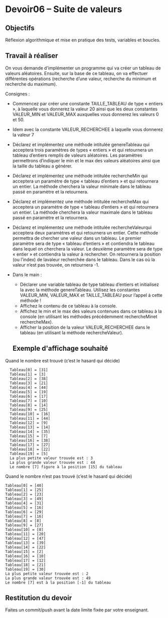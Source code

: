 # Devoir06 – Suite de valeurs
## Objectifs
Réflexion algorithmique et mise en pratique des tests, variables et boucles.
## Travail à réaliser

On vous demande d’implémenter un programme qui va créer un tableau de valeurs aléatoires. Ensuite, sur la base de ce tableau, on va effectuer différentes opérations (recherche d’une valeur, recherche du minimum et recherche du maximum).

Consignes : 
- Commencez par créer une constante TAILLE_TABLEAU de type « entiers », à laquelle vous donnerez la valeur 20 ainsi que les deux constantes VALEUR_MIN et VALEUR_MAX auxquelles vous donnerez les valeurs 0 et 50.
- Idem avec la constante VALEUR_RECHERCHEE à laquelle vous donnerez la valeur 7
- Déclarez  et  implémentez  une  méthode  intitulée genereTableau qui  acceptera  trois  paramètres  de  types « entiers » et qui retournera un tableau d’entiers remplis de valeurs aléatoires. Les paramètres permettrons d’indiquer le min et le max des valeurs aléatoires ainsi que la taille du tableau a générer.
- Déclarez et implémentez une méthode intitulée rechercheMin qui acceptera un paramètre de type « tableau  d’entiers »  et  qui  retournera  un  entier.  La  méthode  cherchera  la  valeur  minimale  dans  le  tableau passé en paramètre et la retournera.
- Déclarez et implémentez une méthode intitulée rechercheMax qui acceptera un paramètre de type « tableau  d’entiers »  et  qui  retournera  un  entier.  La  méthode  cherchera  la  valeur  maximale  dans  le  tableau passé en paramètre et la retournera.
- Déclarez et implémentez une méthode intitulée rechercheValeurqui acceptera deux paramètres et qui retournera un entier. Cette méthode permettra de chercher une valeur dans un tableau. Le premier paramètre  sera  de  type  « tableau  d’entiers »  et  contiendra  le  tableau  dans  lequel  on  cherchera  la  valeur.  Le  deuxième  paramètre  sera  de  type  « entier »  et  contiendra  la  valeur  à  rechercher.  On retournera la position (ou l’index) de lavaleur recherchée dans le tableau. Dans le cas où la valeur n’est pas trouvée, on retournera -1.

- Dans le main :
    * Déclarer  une  variable  tableau  de  type  tableau  d’entiers  et  initialisez  la  avec  la  méthode  genereTableau. Utilisez les constantes VALEUR_MIN, VALEUR_MAX et TAILLE_TABLEAU pour l’appel à cette méthode !
    * Affichez le contenu de ce tableau à la console.
    * Affichez le min et le max des valeurs contenues dans ce tableau à la console (en utilisant les méthodes précédemment rechercheMinet rechercheMax).
    * Afficher la position de la valeur VALEUR_RECHERCHEE dans le tableau (en utilisant la méthode rechercheValeur).


  ## Exemple d'affichage souhaité
Quand le nombre est trouvé (c’est le hasard qui décide)
```
  Tableau[0] = [31]
  Tableau[1] = [3]
  Tableau[2] = [38]
  Tableau[3] = [21]
  Tableau[4] = [44]
  Tableau[5] = [19]
  Tableau[6] = [17]
  Tableau[7] = [10]
  Tableau[8] = [14]
  Tableau[9] = [25]
  Tableau[10] = [16]
  Tableau[11] = [44]
  Tableau[12] = [9]
  Tableau[13] = [14]
  Tableau[14] = [35]
  Tableau[15] = [7]
  Tableau[16] = [38]
  Tableau[17] = [27]
  Tableau[18] = [22]
  Tableau[19] = [5]
  La plus petite valeur trouvée est : 3
  La plus grande valeur trouvée est : 44
  Le nombre [7] figure à la position [15] du tableau
```
Quand le nombre n’est pas trouvé (c’est le hasard qui décide) 
```
Tableau[0] = [40]
Tableau[1] = [25]
Tableau[2] = [23]
Tableau[3] = [49]
Tableau[4] = [31]
Tableau[5] = [16]
Tableau[6] = [29]
Tableau[7] = [16]
Tableau[8] = [8]
Tableau[9] = [27]
Tableau[10] = [8]
Tableau[11] = [20]
Tableau[12] = [47]
Tableau[13] = [39]
Tableau[14] = [22]
Tableau[15] = [2]
Tableau[16] = [10]
Tableau[17] = [12]
Tableau[18] = [21]
Tableau[19] = [30]
La plus petite valeur trouvée est : 2
La plus grande valeur trouvée est : 49
Le nombre [7] est à la position [-1] du tableau
```
## Restitution du devoir
Faites un commit/push avant la date limite fixée par votre enseignant.
